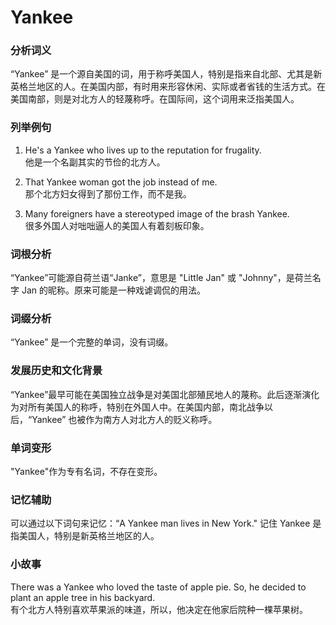 # Yankee

### 分析词义

  

“Yankee” 是一个源自美国的词，用于称呼美国人，特别是指来自北部、尤其是新英格兰地区的人。在美国内部，有时用来形容休闲、实际或者省钱的生活方式。在美国南部，则是对北方人的轻蔑称呼。在国际间，这个词用来泛指美国人。

  

### 列举例句

  

1.  He's a Yankee who lives up to the reputation for frugality.  
    他是一个名副其实的节俭的北方人。
    
      
    
2.  That Yankee woman got the job instead of me.  
    那个北方妇女得到了那份工作，而不是我。
    
      
    
3.  Many foreigners have a stereotyped image of the brash Yankee.  
    很多外国人对咄咄逼人的美国人有着刻板印象。
    
      
    

  

### 词根分析

  

“Yankee”可能源自荷兰语“Janke”，意思是 "Little Jan" 或 "Johnny"，是荷兰名字 Jan 的昵称。原来可能是一种戏谑调侃的用法。

  

### 词缀分析

  

“Yankee” 是一个完整的单词，没有词缀。

  

### 发展历史和文化背景

  

“Yankee”最早可能在美国独立战争是对美国北部殖民地人的蔑称。此后逐渐演化为对所有美国人的称呼，特别在外国人中。在美国内部，南北战争以后，“Yankee” 也被作为南方人对北方人的贬义称呼。

  

### 单词变形

  

"Yankee"作为专有名词，不存在变形。

  

### 记忆辅助

  

可以通过以下词句来记忆：“A Yankee man lives in New York." 记住 Yankee 是指美国人，特别是新英格兰地区的人。

  

### 小故事

  

There was a Yankee who loved the taste of apple pie. So, he decided to plant an apple tree in his backyard.  
有个北方人特别喜欢苹果派的味道，所以，他决定在他家后院种一棵苹果树。
